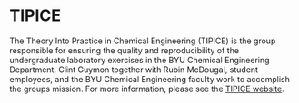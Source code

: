 # TIPICE
The Theory Into Practice in Chemical Engineering (TIPICE) is the group responsible for ensuring the quality and reproducibility of the undergraduate laboratory exercises in the BYU Chemical Engineering Department. Clint Guymon together with Rubin McDougal, student employees, and the BYU Chemical Engineering faculty work to accomplish the groups mission. For more information, please see the [TIPICE website](https://tipice.byu.edu/).